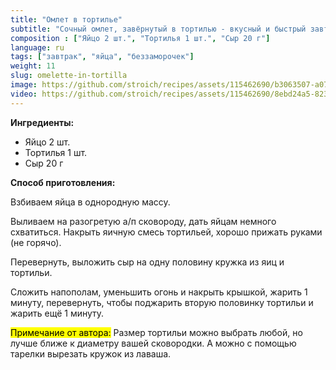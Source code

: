 ```yaml
---
title: "Омлет в тортилье"
subtitle: "Сочный омлет, завёрнутый в тортилью - вкусный и быстрый завтрак без лишних хлопот"
composition : ["Яйцо 2 шт.", "Тортилья 1 шт.", "Сыр 20 г"]
language: ru
tags: ["завтрак", "яйца", "беззаморочек"]
weight: 11
slug: omelette-in-tortilla
image: https://github.com/stroich/recipes/assets/115462690/b3063507-a072-4377-bfaf-9400df2783b4
video: https://github.com/stroich/recipes/assets/115462690/8ebd24a5-823d-44bc-b457-9f105312717d
---
```



**Ингредиенты:**

* Яйцо 2 шт.
* Тортилья 1 шт.
* Сыр 20 г


**Способ приготовления:**

Взбиваем яйца в однородную массу.

Выливаем на разогретую а/п сковороду, дать яйцам немного схватиться. Накрыть яичную смесь тортильей, хорошо прижать руками (не горячо).

Перевернуть, выложить сыр на одну половину кружка из яиц и тортильи.

Сложить напополам, уменьшить огонь и накрыть крышкой, жарить 1 минуту, перевернуть, чтобы поджарить вторую половинку тортильи и жарить ещё 1 минуту.

<mark>Примечание от автора:</mark> Размер тортильи можно выбрать любой, но лучше ближе к диаметру вашей сковородки. А можно с помощью тарелки вырезать кружок из лаваша.
 
